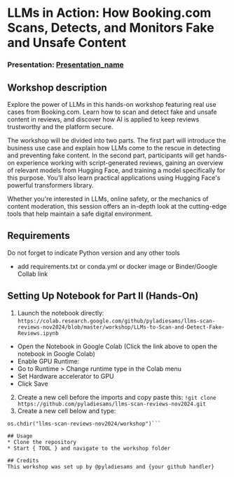# LLMs in Action: How Booking.com Scans, Detects, and Monitors Fake and Unsafe Content
### Presentation: [Presentation_name](workshop/Presentation_template.pptx)

## Workshop description
Explore the power of LLMs in this hands-on workshop featuring real use cases from Booking.com. Learn how to scan and detect fake and unsafe content in reviews, and discover how AI is applied to keep reviews trustworthy and the platform secure. 

The workshop will be divided into two parts. The first part will introduce the business use case and explain how LLMs come to the rescue in detecting and preventing fake content. In the second part, participants will get hands-on experience working with script-generated reviews, gaining an overview of relevant models from Hugging Face, and training a model specifically for this purpose. You’ll also learn practical applications using Hugging Face's powerful transformers library.

Whether you're interested in LLMs, online safety, or the mechanics of content moderation, this session offers an in-depth look at the cutting-edge tools that help maintain a safe digital environment.

## Requirements
Do not forget to indicate Python version and any other tools
+ add requirements.txt or conda.yml or docker image or Binder/Google Collab link

## Setting Up Notebook for Part II (Hands-On)

1. Launch the notebook directly: 
`https://colab.research.google.com/github/pyladiesams/llms-scan-reviews-nov2024/blob/master/workshop/LLMs-to-Scan-and-Detect-Fake-Reviews.ipynb`

- Open the Notebook in Google Colab (Click the link above to open the notebook in Google Colab)
- Enable GPU Runtime:
- Go to Runtime > Change runtime type in the Colab menu
- Set Hardware accelerator to GPU
- Click Save

2. Create a new cell before the imports and copy paste this: `!git clone https://github.com/pyladiesams/llms-scan-reviews-nov2024.git`
3. Create a new cell below and type:
```import os
os.chdir("llms-scan-reviews-nov2024/workshop")```
 
## Usage
* Clone the repository
* Start { TOOL } and navigate to the workshop folder

## Credits
This workshop was set up by @pyladiesams and {your github handler}
